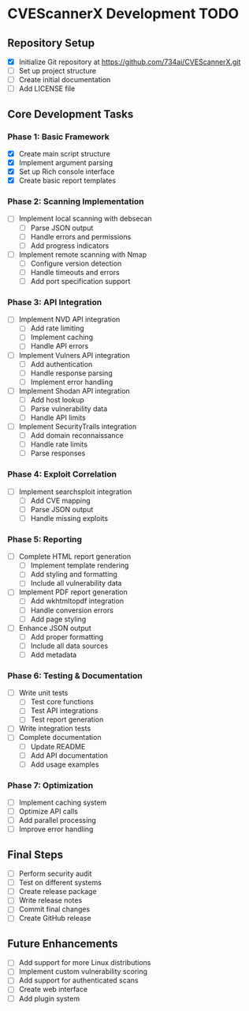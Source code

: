# CVEScannerX Development TODO

## Repository Setup
- [x] Initialize Git repository at https://github.com/734ai/CVEScannerX.git
- [ ] Set up project structure
- [ ] Create initial documentation
- [ ] Add LICENSE file

## Core Development Tasks

### Phase 1: Basic Framework
- [x] Create main script structure
- [x] Implement argument parsing
- [x] Set up Rich console interface
- [x] Create basic report templates

### Phase 2: Scanning Implementation
- [ ] Implement local scanning with debsecan
  - [ ] Parse JSON output
  - [ ] Handle errors and permissions
  - [ ] Add progress indicators
- [ ] Implement remote scanning with Nmap
  - [ ] Configure version detection
  - [ ] Handle timeouts and errors
  - [ ] Add port specification support

### Phase 3: API Integration
- [ ] Implement NVD API integration
  - [ ] Add rate limiting
  - [ ] Implement caching
  - [ ] Handle API errors
- [ ] Implement Vulners API integration
  - [ ] Add authentication
  - [ ] Handle response parsing
  - [ ] Implement error handling
- [ ] Implement Shodan API integration
  - [ ] Add host lookup
  - [ ] Parse vulnerability data
  - [ ] Handle API limits
- [ ] Implement SecurityTrails integration
  - [ ] Add domain reconnaissance
  - [ ] Handle rate limits
  - [ ] Parse responses

### Phase 4: Exploit Correlation
- [ ] Implement searchsploit integration
  - [ ] Add CVE mapping
  - [ ] Parse JSON output
  - [ ] Handle missing exploits

### Phase 5: Reporting
- [ ] Complete HTML report generation
  - [ ] Implement template rendering
  - [ ] Add styling and formatting
  - [ ] Include all vulnerability data
- [ ] Implement PDF report generation
  - [ ] Add wkhtmltopdf integration
  - [ ] Handle conversion errors
  - [ ] Add page styling
- [ ] Enhance JSON output
  - [ ] Add proper formatting
  - [ ] Include all data sources
  - [ ] Add metadata

### Phase 6: Testing & Documentation
- [ ] Write unit tests
  - [ ] Test core functions
  - [ ] Test API integrations
  - [ ] Test report generation
- [ ] Write integration tests
- [ ] Complete documentation
  - [ ] Update README
  - [ ] Add API documentation
  - [ ] Add usage examples

### Phase 7: Optimization
- [ ] Implement caching system
- [ ] Optimize API calls
- [ ] Add parallel processing
- [ ] Improve error handling

## Final Steps
- [ ] Perform security audit
- [ ] Test on different systems
- [ ] Create release package
- [ ] Write release notes
- [ ] Commit final changes
- [ ] Create GitHub release

## Future Enhancements
- [ ] Add support for more Linux distributions
- [ ] Implement custom vulnerability scoring
- [ ] Add support for authenticated scans
- [ ] Create web interface
- [ ] Add plugin system

